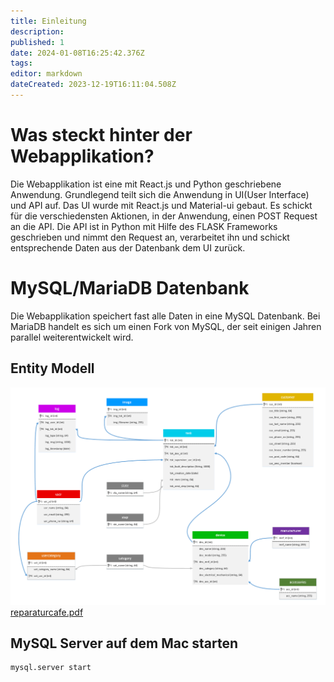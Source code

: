 ```yaml
---
title: Einleitung
description: 
published: 1
date: 2024-01-08T16:25:42.376Z
tags: 
editor: markdown
dateCreated: 2023-12-19T16:11:04.508Z
---
```


# Was steckt hinter der Webapplikation?
Die Webapplikation ist eine mit React.js und Python geschriebene Anwendung.
Grundlegend teilt sich die Anwendung in UI(User Interface) und API auf. 
Das UI wurde mit React.js und Material-ui gebaut. Es schickt für die verschiedensten Aktionen, in der Anwendung, einen POST Request an die API.
Die API ist in Python mit Hilfe des FLASK Frameworks geschrieben und nimmt den Request an, verarbeitet ihn und schickt entsprechende Daten aus der Datenbank dem UI zurück.



# MySQL/MariaDB Datenbank
Die Webapplikation speichert fast alle Daten in eine MySQL Datenbank. 
Bei MariaDB handelt es sich um einen Fork von MySQL, der seit einigen Jahren parallel weiterentwickelt wird.
## Entity Modell
![entity_modell_reparaturcafe.png](/entity_modell_reparaturcafe.png)
[reparaturcafe.pdf](/reparaturcafe.pdf)

## MySQL Server auf dem Mac starten
```bash
mysql.server start
```
